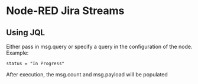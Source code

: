 # Node-RED Jira Streams

## Using JQL

Either pass in msg.query or specify a query in the configuration of the node. Example:

```
status = "In Progress"
```

After execution, the msg.count and msg.payload will be populated